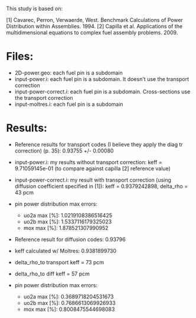 This study is based on:

[1] Cavarec, Perron, Verwaerde, West. Benchmark Calculations of Power Distribution within Assemblies. 1994.
[2] Capilla et al. Applications of the multidimensional equations to complex fuel assembly problems. 2009.

# Files:

* 2D-power.geo: each fuel pin is a subdomain
* input-power.i: each fuel pin is a subdomain. It doesn't use the transport correction
* input-power-correct.i: each fuel pin is a subdomain. Cross-sections use the transport correction
* input-moltres.i: each fuel pin is a subdomain


# Results:

* Reference results for transport codes (I believe they apply the diag tr correction) (p. 35): 0.93755 +/- 0.00080
* input-power.i: my results without transport correction: keff = 9.71059145e-01 (to compare against capilla [2] reference value)
* input-power-correct.i: my result with transport correction (using diffusion coefficient specified in [1]): keff = 0.9379242898, delta_rho = 43 pcm
* pin power distribution max errors: 
	- uo2a max [%]:  1.0219108386516425
	- uo2b max [%]:  1.5337116179325023
	- mox max [%]:  1.878521307990952

* Reference result for diffusion codes: 0.93796 
* keff calculated w/ Moltres: 0.9381899730
* delta_rho_to transport keff = 73 pcm
* delta_rho_to diff keff = 57 pcm
* pin power distribution max errors: 
	- uo2a max [%]:  0.3689718204531673
	- uo2b max [%]:  0.7686613069926933
	- mox max [%]:  0.8008475544698083
